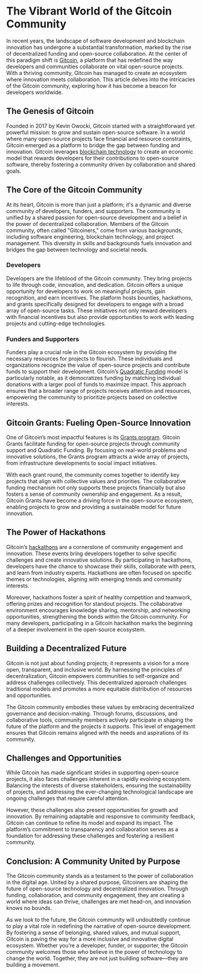 # The Vibrant World of the Gitcoin Community

In recent years, the landscape of software development and blockchain innovation has undergone a substantial transformation, marked by the rise of decentralized funding and open-source collaboration. At the center of this paradigm shift is [Gitcoin](https://gitcoin.co/), a platform that has redefined the way developers and communities collaborate on vital open-source projects. With a thriving community, Gitcoin has managed to create an ecosystem where innovation meets collaboration. This article delves into the intricacies of the Gitcoin community, exploring how it has become a beacon for developers worldwide.

## The Genesis of Gitcoin

Founded in 2017 by Kevin Owocki, Gitcoin started with a straightforward yet powerful mission: to grow and sustain open-source software. In a world where many open-source projects face financial and resource constraints, Gitcoin emerged as a platform to bridge the gap between funding and innovation. Gitcoin leverages [blockchain technology](https://www.license-token.com/wiki/what-is-blockchain) to create an economic model that rewards developers for their contributions to open-source software, thereby fostering a community driven by collaboration and shared goals.

## The Core of the Gitcoin Community

At its heart, Gitcoin is more than just a platform; it's a dynamic and diverse community of developers, funders, and supporters. The community is unified by a shared passion for open-source development and a belief in the power of decentralized collaboration. Members of the Gitcoin community, often called "Gitcoiners," come from various backgrounds, including software engineering, blockchain technology, and project management. This diversity in skills and backgrounds fuels innovation and bridges the gap between technology and societal needs.

### Developers

Developers are the lifeblood of the Gitcoin community. They bring projects to life through code, innovation, and dedication. Gitcoin offers a unique opportunity for developers to work on meaningful projects, gain recognition, and earn incentives. The platform hosts bounties, hackathons, and grants specifically designed for developers to engage with a broad array of open-source tasks. These initiatives not only reward developers with financial incentives but also provide opportunities to work with leading projects and cutting-edge technologies.

### Funders and Supporters

Funders play a crucial role in the Gitcoin ecosystem by providing the necessary resources for projects to flourish. These individuals and organizations recognize the value of open-source projects and contribute funds to support their development. Gitcoin’s [Quadratic Funding](https://www.license-token.com/wiki/gitcoin-quadratic-funding) model is particularly notable, as it democratizes funding by matching individual donations with a larger pool of funds to maximize impact. This approach ensures that a broader range of projects receives attention and resources, empowering the community to prioritize projects based on collective interests.

## Gitcoin Grants: Fueling Open-Source Innovation

One of Gitcoin’s most impactful features is its [Grants program](https://gitcoin.co/grants/). Gitcoin Grants facilitate funding for open-source projects through community support and Quadratic Funding. By focusing on real-world problems and innovative solutions, the Grants program attracts a wide array of projects, from infrastructure developments to social impact initiatives.

With each grant round, the community comes together to identify key projects that align with collective values and priorities. The collaborative funding mechanism not only supports these projects financially but also fosters a sense of community ownership and engagement. As a result, Gitcoin Grants have become a driving force in the open-source ecosystem, enabling projects to grow and providing a sustainable model for future innovation.

## The Power of Hackathons

Gitcoin’s [hackathons](https://gitcoin.co/hackathons) are a cornerstone of community engagement and innovation. These events bring developers together to solve specific challenges and create innovative solutions. By participating in hackathons, developers have the chance to showcase their skills, collaborate with peers, and learn from industry experts. Hackathons are often focused on specific themes or technologies, aligning with emerging trends and community interests.

Moreover, hackathons foster a spirit of healthy competition and teamwork, offering prizes and recognition for standout projects. The collaborative environment encourages knowledge sharing, mentorship, and networking opportunities, strengthening the bonds within the Gitcoin community. For many developers, participating in a Gitcoin hackathon marks the beginning of a deeper involvement in the open-source ecosystem.

## Building a Decentralized Future

Gitcoin is not just about funding projects; it represents a vision for a more open, transparent, and inclusive world. By harnessing the principles of decentralization, Gitcoin empowers communities to self-organize and address challenges collectively. This decentralized approach challenges traditional models and promotes a more equitable distribution of resources and opportunities.

The Gitcoin community embodies these values by embracing decentralized governance and decision-making. Through forums, discussions, and collaborative tools, community members actively participate in shaping the future of the platform and the projects it supports. This level of engagement ensures that Gitcoin remains aligned with the needs and aspirations of its community.

## Challenges and Opportunities

While Gitcoin has made significant strides in supporting open-source projects, it also faces challenges inherent in a rapidly evolving ecosystem. Balancing the interests of diverse stakeholders, ensuring the sustainability of projects, and addressing the ever-changing technological landscape are ongoing challenges that require careful attention.

However, these challenges also present opportunities for growth and innovation. By remaining adaptable and responsive to community feedback, Gitcoin can continue to refine its model and expand its impact. The platform’s commitment to transparency and collaboration serves as a foundation for addressing these challenges and fostering a resilient community.

## Conclusion: A Community United by Purpose

The Gitcoin community stands as a testament to the power of collaboration in the digital age. United by a shared purpose, Gitcoiners are shaping the future of open-source technology and decentralized innovation. Through funding, collaboration, and community engagement, they are creating a world where ideas can thrive, challenges are met head-on, and innovation knows no bounds.

As we look to the future, the Gitcoin community will undoubtedly continue to play a vital role in redefining the narrative of open-source development. By fostering a sense of belonging, shared values, and mutual support, Gitcoin is paving the way for a more inclusive and innovative digital ecosystem. Whether you’re a developer, funder, or supporter, the Gitcoin community welcomes those who believe in the power of technology to change the world. Together, they are not just building software—they are building a movement.